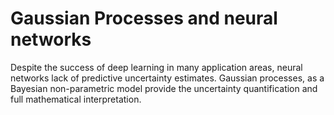 # Gaussian Processes and neural networks

Despite the success of deep learning in many application areas, neural networks lack of predictive uncertainty estimates. Gaussian processes, as a Bayesian non-parametric model provide the uncertainty quantification and full mathematical interpretation.

